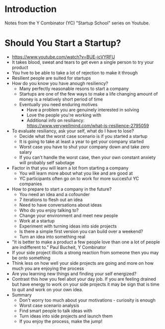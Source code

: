 # Introduction

Notes from the Y Combinator (YC) "Startup School" series on Youtube.

# Should You Start a Startup?

- https://www.youtube.com/watch?v=BUE-icVYRFU
- It takes blood, sweat and tears to get even a single person to try your product
- You hve to be able to take a lot of rejection to make it through
- Resilient people are suited for startups
- How do you know you have anough resiliency?
    - Many perfectly reasonable resons to start a company
    - Startups are one of the few ways to make a life changing amount of money is a relatively short period of time
    - Eventually you need enduring motives
        - Have a problem you are genuinely interested in solving
        - Love the people you're working with
        - Additional info on resiliancy: https://www.verywellmind.com/what-is-resilience-2795059
- To evaluate resiliancy, ask your self, what do I have to lose?
    - Decide what the worst case scenario is if you started a startup
    - It is going to take at least a year to get your company started
    - Worst case you have to shut your company down and take zero salary
    - If you can't handle the worst case, then your own constant anxiety will probably self sabotage
- Factor in that you will learn a lot from starting a company
    - You will learn more about what you like and are good at
    - YC participants often go on to work for more succesful YC companies
- How to prepare to start a company in the future?
    - You need an idea and a cofounder
    - 7 iterations to flesh out an idea
    - Need to have conversations about ideas
    - Who do you enjoy talking to?
    - Change your environment and meet new people
    - Work at a startup
    - Experiment with turning ideas into side projects
    - Is there a simple first version you can build over a weekend?
    - Turn an idea into something real
- "It is better to make a product a few people love than one a lot of people are indifferent to." Paul Bucheit, Y Combinator
- If your side project illicits a strong reaction from someone then you may be onto something
- Think less on how well your side projects are going and more on how much you are enjoying the process
- Are you learning new things and finding your self energized?
- Contrast this how you feel abot your day job. If you are feeling drained but have energy to work on your side projects it may be sign that is time to quit and work on your own idea.
- Summary
    - Don't worry too much about your motivations - curiosity is enough
    - Worst case scenario analysis
    - Find smart people to talk ideas with
    - Turn ideas into side projects and launch them
    - If you enjoy the process, make the jump!